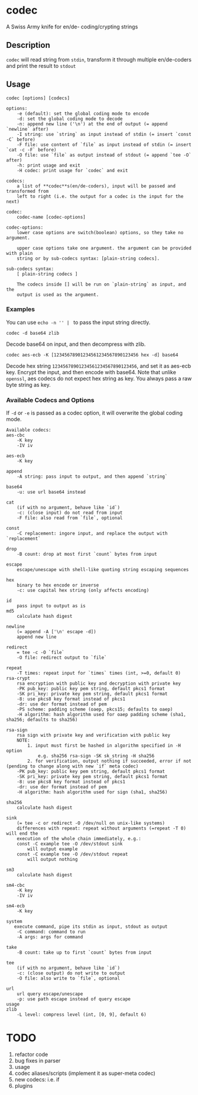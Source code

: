 # codec
A Swiss Army knife for en/de- coding/crypting strings

## Description
`codec` will read string from `stdin`, transform it through multiple en/de-coders
and print the result to `stdout`

## Usage
```
codec [options] [codecs]

options:
    -e (default): set the global coding mode to encode
    -d: set the global coding mode to decode
    -n: append new line ('\n') at the end of output (= append `newline` after)
    -I string: use `string` as input instead of stdin (= insert `const -C` before)
    -F file: use content of `file` as input instead of stdin (= insert `cat -c -F` before)
    -O file: use `file` as output instead of stdout (= append `tee -O` after)
    -h: print usage and exit
    -H codec: print usage for `codec` and exit

codecs:
    a list of **codec**s(en/de-coders), input will be passed and transformed from
    left to right (i.e. the output for a codec is the input for the next)

codec:
    codec-name [codec-options]

codec-options:
    lower case options are switch(boolean) options, so they take no argument.

    upper case options take one argument. the argument can be provided with plain
    string or by sub-codecs syntax: [plain-string codecs].

sub-codecs syntax:
    [ plain-string codecs ]

    The codecs inside [] will be run on `plain-string` as input, and the
    output is used as the argument.
```

### Examples
You can use `echo -n '' | ` to pass the input string directly.
```
codec -d base64 zlib
```
Decode base64 on input, and then decompress with zlib.

```
codec aes-ecb -K [12345678901234561234567890123456 hex -d] base64
```
Decode hex string `12345678901234561234567890123456`, and set it as aes-ecb key.
Encrypt the input, and then encode with base64. Note that unlike `openssl`, aes
codecs do not expect hex string as key. You always pass a raw byte string as key.

### Available Codecs and Options
If `-d` or `-e` is passed as a codec option, it will overwrite the global coding
mode.

```
Available codecs:
aes-cbc
    -K key
    -IV iv

aes-ecb
    -K key

append
    -A string: pass input to output, and then append `string`

base64
    -u: use url base64 instead

cat
    (if with no argument, behave like `id`)
    -c: (close input) do not read from input
    -F file: also read from `file`, optional

const
    -C replacement: ingore input, and replace the output with `replacement`

drop
    -B count: drop at most first `count` bytes from input

escape
    escape/unescape with shell-like quoting string escaping sequences

hex
    binary to hex encode or inverse
    -c: use capital hex string (only affects encoding)

id
    pass input to output as is
md5
    calculate hash digest

newline
    (= append -A ['\n' escape -d])
    append new line

redirect
    = tee -c -O `file`
    -O file: redirect output to `file`

repeat
    -T times: repeat input for `times` times (int, >=0, default 0)
rsa-crypt
    rsa encryption with public key and decryption with private key
    -PK pub_key: public key pem string, default pkcs1 format
    -SK pri_key: private key pem string, default pkcs1 format
    -8: use pkcs8 key format instead of pkcs1
    -dr: use der format instead of pem
    -PS scheme: padding scheme (oaep, pkcs15; defaults to oaep)
    -H algorithm: hash algorithm used for oaep padding scheme (sha1, sha256; defaults to sha256)

rsa-sign
    rsa sign with private key and verification with public key
    NOTE:
        1. input must first be hashed in algorithm specified in -H option
            e.g. sha256 rsa-sign -SK sk_string -H sha256
        2. for verification, output nothing if succeeded, error if not (pending to change along with new `if` meta codec)
    -PK pub_key: public key pem string, default pkcs1 format
    -SK pri_key: private key pem string, default pkcs1 format
    -8: use pkcs8 key format instead of pkcs1
    -dr: use der format instead of pem
    -H algorithm: hash algorithm used for sign (sha1, sha256)

sha256
    calculate hash digest

sink
    (= tee -c or redirect -O /dev/null on unix-like systems)
    differences with repeat: repeat without arguments (=repeat -T 0) will end the
    execution of the whole chain immediately, e.g.:
    const -C example tee -O /dev/stdout sink
        will output example
    const -C example tee -O /dev/stdout repeat
        will output nothing

sm3
    calculate hash digest

sm4-cbc
    -K key
    -IV iv

sm4-ecb
    -K key

system
   execute command, pipe its stdin as input, stdout as output
    -C command: command to run
    -A args: args for command

take
    -B count: take up to first `count` bytes from input

tee
    (if with no argument, behave like `id`)
    -c: (close output) do not write to output
    -O file: also write to `file`, optional

url
    url query escape/unescape
    -p: use path escape instead of query escape
usage
zlib
    -L level: compress level (int, [0, 9], default 6)
```

# TODO
1. refactor code
2. bug fixes in parser
3. usage
4. codec aliases/scripts (implement it as super-meta codec)
5. new codecs: i.e. if
6. plugins